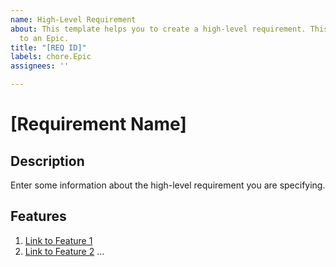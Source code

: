 ```yaml
---
name: High-Level Requirement
about: This template helps you to create a high-level requirement. This is equivalent
  to an Epic.
title: "[REQ ID]"
labels: chore.Epic
assignees: ''

---
```


# [Requirement Name]

## Description

Enter some information about the high-level requirement you are specifying.

## Features

1. [Link to Feature 1]()
2. [Link to Feature 2]()
...
